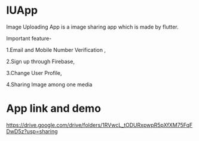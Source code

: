 # IUApp
Image Uploading App is a image sharing app which is made by flutter.

Important feature-

1.Email and Mobile Number Verification ,

2.Sign up through Firebase,

3.Change User Profile,

4.Sharing Image among one media

# App link and demo
https://drive.google.com/drive/folders/1RVwcL_tODURxpwpR5pXfXM75FqFDwD5z?usp=sharing
